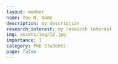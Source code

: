 ```yaml
---
layout: member
name: You R. Name
description: my description
research_interest: my research interest
img: assets/img/12.jpg
importance: 1
category: PhD Students
page: false
---
```



